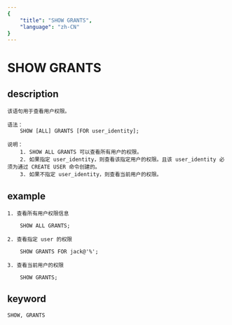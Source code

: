 ```yaml
---
{
    "title": "SHOW GRANTS",
    "language": "zh-CN"
}
---
```


# SHOW GRANTS
## description
    
    该语句用于查看用户权限。
    
    语法：
        SHOW [ALL] GRANTS [FOR user_identity];
        
    说明：
        1. SHOW ALL GRANTS 可以查看所有用户的权限。
        2. 如果指定 user_identity，则查看该指定用户的权限。且该 user_identity 必须为通过 CREATE USER 命令创建的。
        3. 如果不指定 user_identity，则查看当前用户的权限。
    
        
## example

    1. 查看所有用户权限信息
   
        SHOW ALL GRANTS;
        
    2. 查看指定 user 的权限

        SHOW GRANTS FOR jack@'%';
        
    3. 查看当前用户的权限

        SHOW GRANTS;

## keyword

    SHOW, GRANTS
